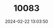 ---
title: "10083"
category: "Hippocampus sindonis"
draft: false
date: 2024-02-22 13:03:50
languages:
  Japanese: ["Enshûtatsu"]
  Chinese: ["花海馬", "苔海馬", "苔海马"]
  English: ["Sindo's Seahorse"]
---